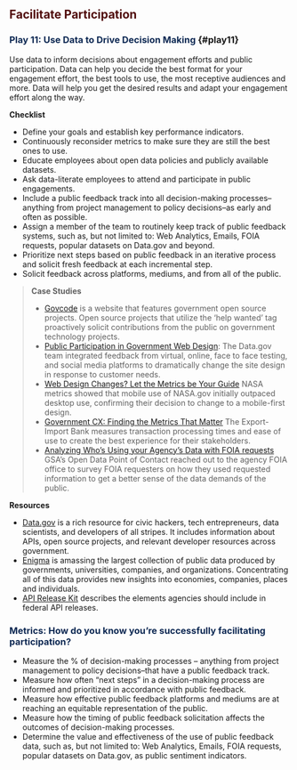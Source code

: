 
## <span style="color: #520f0f"><strong>Facilitate Participation</strong></span>

### <span style="color: #0f2a54">Play 11: Use Data to Drive Decision Making</span> {#play11}

Use data to inform decisions about engagement efforts and public participation. Data can help you decide the best format for your engagement effort, the best tools to use, the most receptive audiences and more. Data will help you get the desired results and adapt your engagement effort along the way.

**Checklist**

<ul class="check">
  <li>
    Define your goals and establish key performance indicators.
  </li>
  <li>
    Continuously reconsider metrics to make sure they are still the best ones to use.
  </li>
  <li>
    Educate employees about open data policies and publicly available datasets.
  </li>
  <li>
    Ask data-literate employees to attend and participate in public engagements.
  </li>
  <li>
    Include a public feedback track into all decision-making processes–anything from project management to policy decisions–as early and often as possible.
  </li>
  <li>
    Assign a member of the team to routinely keep track of public feedback systems, such as, but not limited to: Web Analytics, Emails, FOIA requests, popular datasets on Data.gov and beyond.
  </li>
  <li>
    Prioritize next steps based on public feedback in an iterative process and solicit fresh feedback at each incremental step.
  </li>
  <li>
    Solicit feedback across platforms, mediums, and from all of the public.
  </li>
</ul>

> **Case Studies**
>
>   * <a title="Govcode" href="http://www.govcode.org/" target="_blank">Govcode</a> is a website that features government open source projects. Open source projects that utilize the ‘help wanted’ tag proactively solicit contributions from the public on government technology projects.
>   * <a title="Public Participation in Government Web Design" href="https://www.digitalgov.gov/event/designing-in-the-open-public-participation-in-government-web-design/" target="_blank">Public Participation in Government Web Design</a>: The Data.gov team integrated feedback from virtual, online, face to face testing, and social media platforms to dramatically change the site design in response to customer needs.
>   * <a title="Web Design Changes? Let the Metrics be Your Guide" href="https://www.digitalgov.gov/2014/10/23/web-design-changes-let-the-metrics-be-your-guide/" target="_blank">Web Design Changes? Let the Metrics be Your Guide</a> NASA metrics showed that mobile use of NASA.gov initially outpaced desktop use, confirming their decision to change to a mobile-first design.
>   * <a title="Government CX: Finding the Metrics That Matter" href="https://www.digitalgov.gov/2014/01/13/government-cx-finding-the-metrics-that-matter/" target="_blank">Government CX: Finding the Metrics That Matter</a> The Export-Import Bank measures transaction processing times and ease of use to create the best experience for their stakeholders.
>   * <a title="Analyzing Who’s Using your Agency’s Data with FOIA requests" href="https://www.digitalgov.gov/2014/12/19/whos-using-your-agencys-data/" target="_blank">Analyzing Who’s Using your Agency’s Data with FOIA requests</a> GSA’s Open Data Point of Contact reached out to the agency FOIA office to survey FOIA requesters on how they used requested information to get a better sense of the data demands of the public.

**Resources**

  * <a title="Data.gov" href="http://www.data.gov/developers" target="_blank">Data.gov</a> is a rich resource for civic hackers, tech entrepreneurs, data scientists, and developers of all stripes. It includes information about APIs, open source projects, and relevant developer resources across government.
  * <a title="Engima" href="http://enigma.io/solutions/" target="_blank">Enigma</a> is amassing the largest collection of public data produced by governments, universities, companies, and organizations. Concentrating all of this data provides new insights into economies, companies, places and individuals.
  * <a title="API Release Kit" href="https://www.digitalgov.gov/2013/05/16/api-release-kit/" target="_blank">API Release Kit</a> describes the elements agencies should include in federal API releases.

### <span style="color: #0f2a54"><strong>Metrics: How do you know you&#8217;re successfully facilitating participation?</strong></span>

  * Measure the % of decision-making processes &#8211; anything from project management to policy decisions–that have a public feedback track.
  * Measure how often &#8220;next steps&#8221; in a decision-making process are informed and prioritized in accordance with public feedback.
  * Measure how effective public feedback platforms and mediums are at reaching an equitable representation of the public.
  * Measure how the timing of public feedback solicitation affects the outcomes of decision-making processes.
  * Determine the value and effectiveness of the use of public feedback data, such as, but not limited to: Web Analytics, Emails, FOIA requests, popular datasets on Data.gov, as public sentiment indicators.
